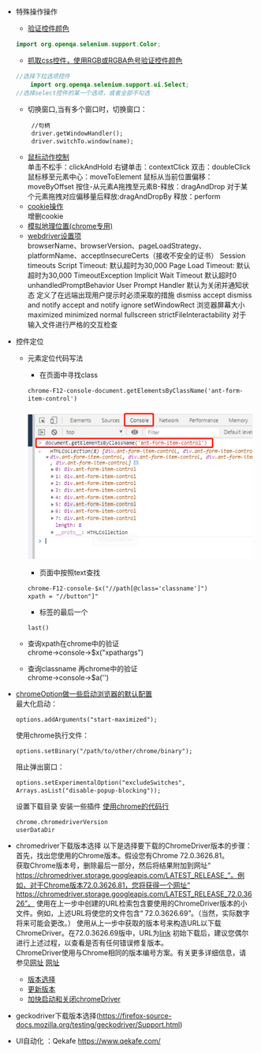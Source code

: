 - 特殊操作操作
	- [验证控件颜色](https://www.selenium.dev/documentation/en/support_packages/working_with_colours/)  
	  
	```java
    import org.openqa.selenium.support.Color;
    ```
	- [抓取css控件，使用RGB或RGBA色号验证控件颜色](https://www.selenium.dev/documentation/en/support_packages/working_with_select_elements/)
     ```java
    //选择下拉选项控件
         import org.openqa.selenium.support.ui.Select;
  //选择select控件的某一个选项，或者全部不勾选
     ```   
  - 切换窗口,当有多个窗口时，切换窗口：  
     ```shell script
      //句柄
      driver.getWindowHandler();
      driver.switchTo.window(name);
     ```
  - [鼠标动作控制](https://www.selenium.dev/documentation/en/support_packages/mouse_and_keyboard_actions_in_detail/)  
		单击不松手：clickAndHold
		右键单击：contextClick
		双击：doubleClick
		鼠标移至元素中心：moveToElement
		鼠标从当前位置偏移：moveByOffset
		按住-从元素A拖拽至元素B-释放：dragAndDrop
		对于某个元素拖拽对应偏移量后释放:dragAndDropBy
		释放：perform  
  - [cookie操作](https://www.selenium.dev/documentation/en/support_packages/working_with_cookies/)  
		增删cookie
  - [模拟地理位置(chrome专用)](https://www.selenium.dev/documentation/en/support_packages/chrome_devtools/)  
  -	[webdriver设置项](https://www.selenium.dev/documentation/en/driver_idiosyncrasies/shared_capabilities/)  
		browserName、browserVersion、pageLoadStrategy、platformName、acceptInsecureCerts（接收不安全的证书）
		Session timeouts
			Script Timeout:
				默认超时为30,000
			Page Load Timeout:
				默认超时为30,000
				TimeoutException
			Implicit Wait Timeout
				默认超时0
		unhandledPromptBehavior
			User Prompt Handler
			默认为关闭并通知状态
			定义了在远端出现用户提示时必须采取的措施
				dismiss
				accept
				dismiss and notify
				accept and notify
				ignore
		setWindowRect
			浏览器屏幕大小
			maximized
			minimized
			normal
			fullscreen
		strictFileInteractability
			对于输入文件进行严格的交互检查
- 控件定位
    - 元素定位代码写法  
    	- 在页面中寻找class  
    	```shell script
        chrome-F12-console-document.getElementsByClassName('ant-form-item-control')
        ```
        ![avatar](../pic/selenium1.png)	  	
	    - 页面中按照text查找  
	    ```shell script
        chrome-F12-console-$x("//path[@class='classname']")
		xpath = "//button"]"
        ```  
	    - 标签的最后一个  
	    ```
        last()
        ```
   
   - 查询xpath在chrome中的验证  
    chrome->console->$x("xpathargs")
   - 查询classname 再chrome中的验证  
    chrome->console->$a('')
- [chromeOption做一些启动浏览器的默认配置](https://sites.google.com/a/chromium.org/chromedriver/capabilities)  
	最大化启动：
	```
    options.addArguments("start-maximized");
    ```
	使用chrome执行文件：
	```
    options.setBinary("/path/to/other/chrome/binary");
	```
	阻止弹出窗口：
	```
    options.setExperimentalOption("excludeSwitches",
    Arrays.asList("disable-popup-blocking"));
    ```
	设置下载目录
	安装一些插件
	[使用chrome的代码行](https://peter.sh/experiments/chromium-command-line-switches/)
	```shell script
    chrome.chromedriverVersion
	userDataDir
    ```
- chromedriver下载版本选择
	以下是选择要下载的ChromeDriver版本的步骤：  
    首先，找出您使用的Chrome版本。假设您有Chrome 72.0.3626.81。  
    获取Chrome版本号，删除最后一部分，然后将结果附加到网址“ https://chromedriver.storage.googleapis.com/LATEST_RELEASE_”。例如，对于Chrome版本72.0.3626.81，您将获得一个网址“ https://chromedriver.storage.googleapis.com/LATEST_RELEASE_72.0.3626”。
使用在上一步中创建的URL检索包含要使用的ChromeDriver版本的小文件。例如，上述URL将使您的文件包含“ 72.0.3626.69”。（当然，实际数字将来可能会更改。）
使用从上一步中获取的版本号来构造URL以下载ChromeDriver。在72.0.3626.69版中，URL为[link](https://chromedriver.storage.googleapis.com/index.html?path=72.0.3626.69/) 
初始下载后，建议您偶尔进行上述过程，以查看是否有任何错误修复版本。  
	ChromeDriver使用与Chrome相同的版本编号方案。有关更多详细信息，请参见[网址](https://www.chromium.org/developers/version-numbers)
	[网址](https://sites.google.com/a/chromium.org/chromedriver/downloads/version-selection)
	- [版本选择](http://chromedriver.chromium.org/downloads)
	- [更新版本](https://sqa.stackexchange.com/questions/41928/how-to-autoupdate-chrome-driver-in-selenium)
	- [加快启动和关闭chromeDriver](https://sites.google.com/a/chromium.org/chromedriver/getting-started)
- geckodriver下载版本选择(https://firefox-source-docs.mozilla.org/testing/geckodriver/Support.html)		 
- UI自动化 ：Qekafe
	<https://www.qekafe.com/>
		
	